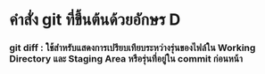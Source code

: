 # คำสั่ง git ที่ขึ้นต้นด้วยอักษร D
### git diff : ใช้สำหรับแสดงการเปรียบเทียบระหว่างรุ่นของไฟล์ใน Working Directory และ Staging Area หรือรุ่นที่อยู่ใน commit ก่อนหน้า
